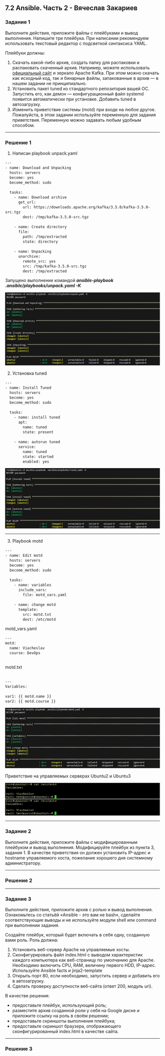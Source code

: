 ## 7.2 Ansible. Часть 2 - Вячеслав Закариев

### Задание 1

Выполните действия, приложите файлы с плейбуками и вывод выполнения.
Напишите три плейбука. При написании рекомендуем использовать текстовый редактор с подсветкой синтаксиса YAML.

Плейбуки должны:

1. Скачать какой-либо архив, создать папку для распаковки и распаковать скаченный архив. Например, можете использовать [официальный сайт](https://kafka.apache.org/downloads) и зеркало Apache Kafka. При этом можно скачать как исходный код, так и бинарные файлы, запакованные в архив — в нашем задании не принципиально.
2. Установить пакет tuned из стандартного репозитория вашей ОС. Запустить его, как демон — конфигурационный файл systemd появится автоматически при установке. Добавить tuned в автозагрузку.
3. Изменить приветствие системы (motd) при входе на любое другое. Пожалуйста, в этом задании используйте переменную для задания приветствия. Переменную можно задавать любым удобным способом.

---

### Решение 1

1. Написан playbook unpack.yaml

```
---
- name: Download and Unpacking
  hosts: servers
  become: yes
  become_method: sudo
  
  tasks:
    - name: Download archive
      get_url:
        url: https://downloads.apache.org/kafka/3.5.0/kafka-3.5.0-src.tgz
        dest: /tmp/kafka-3.5.0-src.tgz

    - name: Create directory
      file:
        path: /tmp/extracted
        state: directory

    - name: Unpacking
      unarchive:
        remote_src: yes
        src: /tmp/kafka-3.5.0-src.tgz
        dest: /tmp/extracted
```

Запущено выполнение командой ***ansible-playbook .ansible/playbooks/unpack.yaml -K***

![upack.yaml](https://github.com/SlavaZakariev/netology/blob/5d54807054a02a507a7510797c4b9fd0faf9791a/ci-cd/7.2_ansible_part2/resources/ansible2_1.2.jpg)

2. Установка tuned

```
---
- name: Install Tuned
  hosts: servers
  become: yes
  become_method: sudo
  
  tasks:
    - name: install tuned
      apt:
        name: tuned
        state: present

    - name: autorun tuned
      service:
        name: tuned
        state: started
        enabled: yes

```

![tuned](https://github.com/SlavaZakariev/netology/blob/e592719b036e3c99e081734d16137e7900725712/ci-cd/7.2_ansible_part2/resources/ansible2_2.1.jpg)

---

3. Playbook motd

```
---
- name: Edit motd
  hosts: servers
  become: yes
  become_method: sudo

  tasks:
    - name: variables
      include_vars:
        file: motd_vars.yaml

    - name: change motd
      template:
        src: motd.txt
        dest: /etc/motd

```

motd_vars.yaml

```
---
motd:
  name: Viacheslav
  course: DevOps
  
```

motd.txt

```

---
Variables:

var1: {{ motd.name }}
var2: {{ motd.course }}

```

![motd](https://github.com/SlavaZakariev/netology/blob/edb48e8665cd4a2fbebe88ce8a0a2fc21936a1dc/ci-cd/7.2_ansible_part2/resources/ansible2_3.1.jpg)

Приветствие на управляемых серверах Ubuntu2 и Ubuntu3

![vars](https://github.com/SlavaZakariev/netology/blob/edb48e8665cd4a2fbebe88ce8a0a2fc21936a1dc/ci-cd/7.2_ansible_part2/resources/ansible2_3.3.jpg)

---

### Задание 2

Выполните действия, приложите файлы с модифицированным плейбуком и вывод выполнения.
Модифицируйте плейбук из пункта 3, задания 1. В качестве приветствия он должен установить IP-адрес и hostname управляемого хоста, пожелание хорошего дня системному администратору.

---

### Решение 2



---

### Задание 3

Выполните действия, приложите архив с ролью и вывод выполнения.
Ознакомьтесь со статьёй «Ansible - это вам не bash», сделайте соответствующие выводы и не используйте модули shell или command при выполнении задания.

Создайте плейбук, который будет включать в себя одну, созданную вами роль. Роль должна:

1. Установить веб-сервер Apache на управляемые хосты.
2. Сконфигурировать файл index.html c выводом характеристик каждого компьютера как веб-страницу по умолчанию для Apache. Необходимо включить CPU, RAM, величину первого HDD, IP-адрес. Используйте Ansible facts и jinja2-template
3. Открыть порт 80, если необходимо, запустить сервер и добавить его в автозагрузку.
4. Сделать проверку доступности веб-сайта (ответ 200, модуль uri).

В качестве решения:

* предоставьте плейбук, использующий роль;
* разместите архив созданной роли у себя на Google диске и приложите ссылку на роль в своём решении;
* предоставьте скриншоты выполнения плейбука;
* предоставьте скриншот браузера, отображающего сконфигурированный index.html в качестве сайта.

---

### Решение 3
